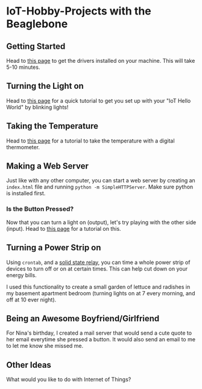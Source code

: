 # IoT-Hobby-Projects with the Beaglebone

## Getting Started

Head to [this page](http://beagleboard.org/static/beaglebone/latest/README.htm) to get the drivers installed on your machine.  This will take 5-10 minutes.

## Turning the Light on

Head to [this page](http://www.circuidipity.com/bbb-led.html) for a quick tutorial to get you set up with your "IoT Hello World" by blinking lights!

## Taking the Temperature

Head to [this page](http://www.bonebrews.com/temperature-monitoring-with-the-ds18b20-on-a-beaglebone-black/z) for a tutorial to take the temperature with a digital thermometer.

## Making a Web Server

Just like with any other computer, you can start a web server by creating an `index.html` file and running `python -m SimpleHTTPServer`.  Make sure python is installed first.

### Is the Button Pressed?

Now that you can turn a light on (output), let's try playing with the other side (input).  Head to [this page](https://learn.adafruit.com/connecting-a-push-button-to-beaglebone-black/overview) for a tutorial on this.

## Turning a Power Strip on

Using `crontab`, and a [solid state relay](https://en.wikipedia.org/wiki/Solid-state_relay), you can time a whole power strip of devices to turn off or on at certain times.  This can help cut down on your energy bills.

I used this functionality to create a small garden of lettuce and radishes in my basement apartment bedroom (turning lights on at 7 every morning, and off at 10 ever night).

## Being an Awesome Boyfriend/Girlfriend

For Nina's birthday, I created a mail server that would send a cute quote to her email everytime she pressed a button.  It would also send an email to me to let me know she missed me.

## Other Ideas

What would you like to do with Internet of Things?
